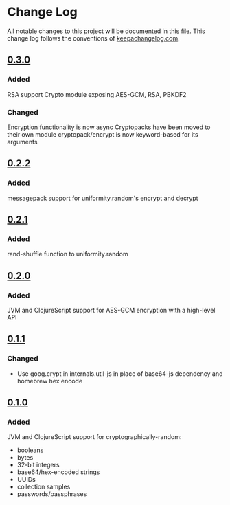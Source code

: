 # Change Log
All notable changes to this project will be documented in this file. This change log follows the conventions of [keepachangelog.com](http://keepachangelog.com/).

## [0.3.0]
### Added
RSA support
Crypto module exposing AES-GCM, RSA, PBKDF2
### Changed
Encryption functionality is now async
Cryptopacks have been moved to their own module
cryptopack/encrypt is now keyword-based for its arguments

## [0.2.2]
### Added
messagepack support for uniformity.random's encrypt and decrypt

## [0.2.1]
### Added
rand-shuffle function to uniformity.random

## [0.2.0]
### Added
JVM and ClojureScript support for AES-GCM encryption with a high-level API

## [0.1.1]
### Changed
- Use goog.crypt in internals.util-js in place of base64-js dependency and homebrew hex encode

## [0.1.0]
### Added
JVM and ClojureScript support for cryptographically-random:
- booleans
- bytes
- 32-bit integers
- base64/hex-encoded strings
- UUIDs
- collection samples
- passwords/passphrases

[0.3.0]: https://github.com/skinkade/uniformity/compare/v0.2.2...v0.3.0
[0.2.2]: https://github.com/skinkade/uniformity/compare/v0.2.1...v0.2.2
[0.2.1]: https://github.com/skinkade/uniformity/compare/v0.2.0...v0.2.1
[0.2.0]: https://github.com/skinkade/uniformity/compare/v0.1.1...v0.2.0
[0.1.1]: https://github.com/skinkade/uniformity/compare/v0.1.0...v0.1.1
[0.1.0]: https://github.com/skinkade/uniformity/releases/tag/v0.1.0
